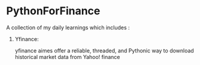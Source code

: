 # PythonForFinance

A collection of my daily learnings which includes : 

1. Yfinance:

   yfinance aimes offer a reliable, threaded, and Pythonic way to download historical market data from Yahoo! finance
